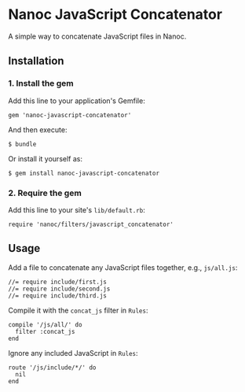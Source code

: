 # Nanoc JavaScript Concatenator

A simple way to concatenate JavaScript files in Nanoc.

## Installation

### 1. Install the gem

Add this line to your application's Gemfile:

    gem 'nanoc-javascript-concatenator'

And then execute:

    $ bundle

Or install it yourself as:

    $ gem install nanoc-javascript-concatenator

### 2. Require the gem

Add this line to your site's `lib/default.rb`:

    require 'nanoc/filters/javascript_concatenator'

## Usage

Add a file to concatenate any JavaScript files together, e.g., `js/all.js`:

    //= require include/first.js
    //= require include/second.js
    //= require include/third.js

Compile it with the `concat_js` filter in `Rules`:

    compile '/js/all/' do
      filter :concat_js
    end

Ignore any included JavaScript in `Rules`:

    route '/js/include/*/' do
      nil
    end

